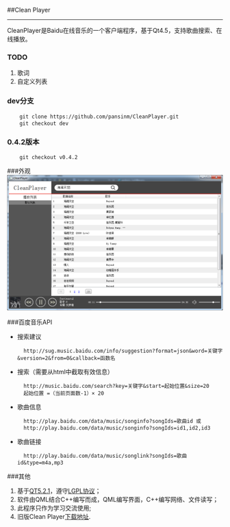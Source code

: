 ##Clean Player

---
CleanPlayer是Baidu在线音乐的一个客户端程序，基于Qt4.5，支持歌曲搜索、在线播放。

### TODO

1. 歌词
2. 自定义列表

### dev分支

        git clone https://github.com/pansinm/CleanPlayer.git
        git checkout dev

### 0.4.2版本

        git checkout v0.4.2

###外观
![](./doc/image/appearence.png)

###百度音乐API
+ 搜索建议

        http://sug.music.baidu.com/info/suggestion?format=json&word=关键字&version=2&from=0&callback=函数名
+ 搜索（需要从html中截取有效信息）
    
        http://music.baidu.com/search?key=关键字&start=起始位置&size=20
        起始位置 =（当前页面数-1）× 20
+ 歌曲信息

        http://play.baidu.com/data/music/songinfo?songIds=歌曲id 或
        http://play.baidu.com/data/music/songinfo?songIds=id1,id2,id3
+ 歌曲链接

        http://play.baidu.com/data/music/songlink?songIds=歌曲id&type=m4a,mp3


###其他
1. 基于[QT5.2.1](http://qt-project.org/downloads)，遵守[LGPL协议](http://www.gnu.org/licenses/lgpl.html)；
2. 软件由QML结合C++编写而成，QML编写界面，C++编写网络、文件读写；
3. 此程序只作为学习交流使用;
4. 旧版Clean Player[下载地址](http://pan.baidu.com/s/1bns3lld).

